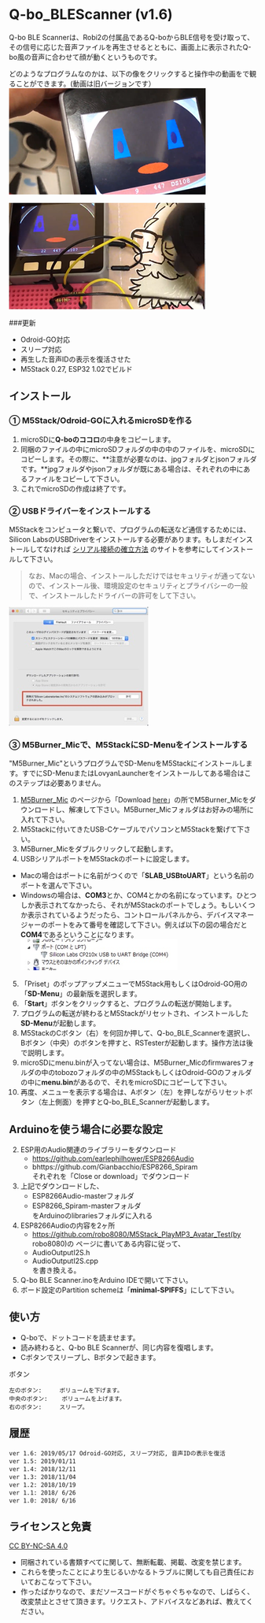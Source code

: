 # Q-bo_BLEScanner (v1.6)
Q-bo BLE Scannerは、Robi2の付属品であるQ-boからBLE信号を受け取って、その信号に応じた音声ファイルを再生させるとともに、画面上に表示されたQ-bo風の音声に合わせて顔が動くというものです。

どのようなプログラムなのかは、以下の像をクリックすると操作中の動画をで観ることができます。(動画は旧バージョンです）<br>
[![preview](images/preview1.png)](https://www.youtube.com/watch?v=-vYVtkeuwOw)

[![preview](images/preview2.png)](https://www.youtube.com/watch?v=OtDAhQ7s60I)

###更新
- Odroid-GO対応
- スリープ対応
- 再生した音声IDの表示を復活させた
- M5Stack 0.27, ESP32 1.02でビルド

## インストール

### ① M5Stack/Odroid-GOに入れるmicroSDを作る
1. microSDに**Q-boのココロ**の中身をコピーします。
2. 同梱のファイルの中にmicroSDフォルダの中の中のファイルを、microSDにコピーします。その際に、**注意が必要なのは、jpgフォルダとjsonフォルダです。**jpgフォルダやjsonフォルダが既にある場合は、それぞれの中にあるファイルをコピーして下さい。
3. これでmicroSDの作成は終了です。

### ② USBドライバーをインストールする
M5Stackをコンピュータと繋いで、プログラムの転送など通信するためには、Silicon LabsのUSBDriverをインストールする必要があります。もしまだインストールしてなければ
[シリアル接続の確立方法](https://docs.m5stack.com/#/ja/related_documents/establish_serial_connection)
のサイトを参考にしてインストールして下さい。

> なお、Macの場合、インストールしただけではセキュリティが通ってないので、インストール後、環境設定のセキュリティとプライバシーの一般で、インストールしたドライバーの許可をして下さい。
> 
![セキュリティ](images/kyoka.jpg)

### ③ M5Burner_Micで、M5StackにSD-Menuをインストールする
"M5Burner\_Mic"というプログラムでSD-MenuをM5Stackにインストールします。すでにSD-MenuまたはLovyanLauncherをインストールしてある場合はこのステップは必要ありません。

1. [M5Burner_Mic](https://github.com/micutil/M5Burner_Mic) のページから「Download [here](http://micutil.com/download/M5Burner_Mic.zip)」の所でM5Burner\_Micをダウンロードし、解凍して下さい。M5Burner\_Micフォルダはお好みの場所に入れて下さい。
2. M5Stackに付いてきたUSB-CケーブルでパソコンとM5Stackを繋げて下さい。
3. M5Burner\_Micをダブルクリックして起動します。
4. USBシリアルポートをM5Stackのポートに設定します。
 - Macの場合はポートに名前がつくので「**SLAB_USBtoUART**」という名前のポートを選んで下さい。
 - Windowsの場合は、**COM3**とか、COM4とかの名前になっています。ひとつしか表示されてなかったら、それがM5Stackのポートでしょう。もしいくつか表示されているようだったら、コントロールパネルから、デバイスマネージャーのポートをみて番号を確認して下さい。例えば以下の図の場合だと**COM4**であるということになります。<br>![ポート番号](images/portnum.jpg)
5. 「Priset」のポップアップメニューでM5Stack用もしくはOdroid-GO用の「**SD-Menu**」の最新版を選択します。
6. 「**Start**」ボタンをクリックすると、プログラムの転送が開始します。
7. プログラムの転送が終わるとM5Stackがリセットされ、インストールした**SD-Menu**が起動します。
8. M5StackのCボタン（右）を何回か押して、Q-bo\_BLE_Scannerを選択し、Bボタン（中央）のボタンを押すと、RSTesterが起動します。操作方法は後で説明します。
9. microSDにmenu.binが入ってない場合は、M5Burner_Micのfirmwaresフォルダの中のtobozoフォルダの中のM5StackもしくはOdroid-GOのフォルダの中に**menu.bin**があるので、それをmicroSDにコピーして下さい。
9. 再度、メニューを表示する場合は、Aボタン（左）を押しながらリセットボタン（左上側面）を押すとQ-bo\_BLE_Scannerが起動します。


## Arduinoを使う場合に必要な設定
2. ESP用のAudio関連のライブラリーをダウンロード
	- https://github.com/earlephilhower/ESP8266Audio
	- bhttps://github.com/Gianbacchio/ESP8266_Spiram<br>
	それぞれを「Close or download」でダウンロード
3. 上記でダウンロードした、
	- ESP8266Audio-masterフォルダ
	- ESP8266_Spiram-masterフォルダ<br>
	をArduinoのlibrariesフォルダに入れる
4. ESP8266Audioの内容を2ヶ所
	- https://github.com/robo8080/M5Stack_PlayMP3_Avatar_Test​(by robo8080)の ページに書いてある内容に従って、
	- AudioOutputI2S.h
	- AudioOutputI2S.cpp<br>
	を書き換える。
5. Q-bo BLE Scanner.inoをArduino IDEで開いて下さい。
6. ボード設定のPartition schemeは「**minimal-SPIFFS**」にして下さい。


## 使い方
- Q-boで、ドットコードを読ませます。
- 読み終わると、Q-bo BLE Scannerが、同じ内容を復唱します。
- Cボタンでスリープし、Bボタンで起きます。
 
ボタン

	左のボタン:		ボリュームを下げます。
	中央のボタン:	ボリュームを上げます。
	右のボタン:		スリープ。
	
## 履歴
	ver 1.6: 2019/05/17 Odroid-GO対応, スリープ対応, 音声IDの表示を復活
	ver 1.5: 2019/01/11
	ver 1.4: 2018/12/11
	ver 1.3: 2018/11/04
	ver 1.2: 2018/10/19
	ver 1.1: 2018/ 6/26
	ver 1.0: 2018/ 6/16


## ライセンスと免責
[CC BY-NC-SA 4.0](https://creativecommons.org/licenses/by-nc-sa/4.0/deed.ja)

- 同梱されている書類すべてに関して、無断転載、掲載、改変を禁じます。
- これらを使ったことにより生じるいかなるトラブルに関しても自己責任においておこなって下さい。
- 作ったばかりなので、まだソースコードがぐちゃぐちゃなので、しばらく、改変禁止とさせて頂きます。リクエスト、アドバイスなどあれば、教えてください。
